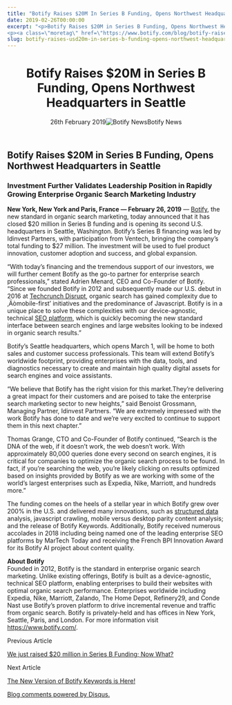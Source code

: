 ```yaml
---
title: "Botify Raises $20M In Series B Funding, Opens Northwest Headquarters In Seattle"
date: 2019-02-26T00:00:00
excerpt: "<p>Botify Raises $20M in Series B Funding, Opens Northwest Headquarters in Seattle 26th February 2019Botify News Botify Raises $20M in Series B Funding, Opens Northwest Headquarters in Seattle Investment Further Validates Leadership Position in Rapidly Growing Enterprise Organic Search Marketing Industry New York, New York and Paris, France &#8212; February 26, 2019 &#8212; Botify, the&hellip; </p>
<p><a class=\"moretag\" href=\"https://www.botify.com/blog/botify-raises-usd20m-in-series-b-funding-opens-northwest-headquarters-in\">Read the full article</a></p>"
slug: botify-raises-usd20m-in-series-b-funding-opens-northwest-headquarters-in
---
```


<header class="text-center">
<h1 class="font-internacional font-regular normal text-header-one leading-header-one text-typography-accent-2">Botify Raises $20M in Series B Funding, Opens Northwest Headquarters in Seattle</h1>
<div class="flex items-center justify-center my-3"><span class="mr-1 font-internacional font-regular normal text-base leading-none text-typography-primary-lighter">26th February 2019</span><img decoding="async" alt="Botify News" class="rounded-full w-10 h-10" src="//images.ctfassets.net/tp56mevc46jo/1Z5jpq4BZmvMfhmn1N0izT/8f72b2335778d95ea36306a0403ba46a/Botify-Mark-Web__1_.png"><span class="ml-1 font-internacional font-regular normal text-base leading-none text-typography-primary">Botify News</span></div>
</header>
<p><span class="font-roboto font-regular normal text-base leading-none Markdown__Container"></span></p>
<h2 id="botify-raises-20m-in-series-b-funding-opens-northwest-headquarters-in-seattle">Botify Raises $20M in Series B Funding, Opens Northwest Headquarters in Seattle</h2>
<h3 id="investment-further-validates-leadership-position-in-rapidly-growing-enterprise-organic-search-marketing-industry">Investment Further Validates Leadership Position in Rapidly Growing Enterprise Organic Search Marketing Industry</h3>
<p><strong>New York, New York and Paris, France &#8212; February 26, 2019</strong> &#8212; <a href="https://www.botify.com/">Botify</a>, the new standard in organic search marketing, today announced that it has closed $20 million in Series B funding and is opening its second U.S. headquarters in Seattle, Washington. Botify&#8217;s Series B financing was led by Idinvest Partners, with participation from Ventech, bringing the company&#8217;s total funding to $27 million. The investment will be used to fuel product innovation, customer adoption and success, and global expansion.</p>
<p>&#8220;With today&#8217;s financing and the tremendous support of our investors, we will further cement Botify as the go-to partner for enterprise search professionals,&#8221; stated Adrien Menard, CEO and Co-Founder of Botify. &#8220;Since we founded Botify in 2012 and subsequently made our U.S. debut in 2016 at <a href="https://techcrunch.com/2016/05/09/botify-is-an-seo-crawler-that-helps-your-website-optimize-for-googlebot/">Techcrunch Disrupt</a>, organic search has gained complexity due to ‚Äòmobile-first&#8217; initiatives and the predominance of Javascript. Botify is in a unique place to solve these complexities with our device-agnostic, technical <a href="https://www.botify.com/platform" data-internallinksmanager029f6b8e52c="1" title="enterprise seo platform">SEO platform</a>, which is quickly becoming the new standard interface between search engines and large websites looking to be indexed in organic search results.&#8221;</p>
<p>Botify&#8217;s Seattle headquarters, which opens March 1, will be home to both sales and customer success professionals. This team will extend Botify&#8217;s worldwide footprint, providing enterprises with the data, tools, and diagnostics necessary to create and maintain high quality digital assets for search engines and voice assistants.</p>
<p>&#8220;We believe that Botify has the right vision for this market.They&#8217;re delivering a great impact for their customers and are poised to take the enterprise search marketing sector to new heights,&#8221; said Benoist Grossmann, Managing Partner, Idinvest Partners. &#8220;We are extremely impressed with the work Botify has done to date and we&#8217;re very excited to continue to support them in this next chapter.&#8221;</p>
<p>Thomas Grange, CTO and Co-Founder of Botify continued, &#8220;Search is the DNA of the web, if it doesn&#8217;t work, the web doesn&#8217;t work. With approximately 80,000 queries done every second on search engines, it is critical for companies to optimize the organic search process to be found. In fact, if you&#8217;re searching the web, you&#8217;re likely clicking on results optimized based on insights provided by Botify as we are working with some of the world&#8217;s largest enterprises such as Expedia, Nike, Marriott, and hundreds more.&#8221;</p>
<p>The funding comes on the heels of a stellar year in which Botify grew over 200% in the U.S. and delivered many innovations, such as <a href="https://www.botify.com/learn/guides/structured-data-basics-using-schema-org-to-help-search-engines-understand-your-content" data-internallinksmanager029f6b8e52c="3" title="structured data" target="_blank" rel="noopener">structured data</a> analysis, javascript crawling, mobile versus desktop parity content analysis; and the release of Botify Keywords. Additionally, Botify received numerous accolades in 2018 including being named one of the leading enterprise SEO platforms by MarTech Today and receiving the French BPI Innovation Award for its Botify AI project about content quality.</p>
<p><strong>About Botify</strong><br />
Founded in 2012, Botify is the standard in enterprise organic search marketing. Unlike existing offerings, Botify is built as a device-agnostic, technical SEO platform, enabling enterprises to build their websites with optimal organic search performance. Enterprises worldwide including Expedia, Nike, Marriott, Zalando, The Home Depot, Refinery29, and Conde Nast use Botify&#8217;s proven platform to drive incremental revenue and traffic from organic search. Botify is privately-held and has offices in New York, Seattle, Paris, and London. For more information visit <a href="https://www.botify.com">https://www.botify.com/</a>.</p>
<footer class="flex justify-center my-5 mx-5">
<div class="mr-1 w-1/2 text-right">
<p><span class="font-internacional font-regular normal text-base leading-none text-typography-primary">Previous Article</span></p>
<p><a class="inline-block mt-2" href="/blog/we-just-raised-usd20-million-in-series-b-funding-now-what"><span class="font-roboto font-regular normal text-base leading-none text-typography-accent-4">We just raised $20 million in Series B Funding; Now What?</span></a></p>
</div>
<div class="ml-1 w-1/2">
<p><span class="font-internacional font-regular normal text-base leading-none text-typography-primary">Next Article</span></p>
<p><a class="inline-block mt-2" href="/blog/the-new-version-of-botify-keywords-is-here"><span class="font-roboto font-regular normal text-base leading-none text-typography-accent-4">The New Version of Botify Keywords is Here!</span></a></p>
</div>
</footer>
<div shortname="botify" title="Botify Raises $20M in Series B Funding, Opens Northwest Headquarters in Seattle" url="https://www.botify.com/blog/botify-raises-usd20m-in-series-b-funding-opens-northwest-headquarters-in">
<div id="disqus_thread_old"></div>
<p><a class="dsq-brlink" href="http://disqus.com">Blog comments powered by <span class="logo-disqus">Disqus</span>.</a></p>
</div>
